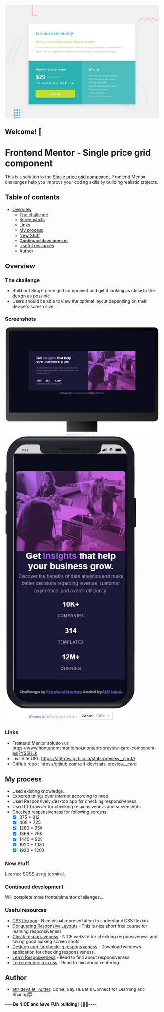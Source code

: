 ![Design preview for the Single price grid component coding challenge](./design/desktop-preview.jpg)

## Welcome! 👋

# Frontend Mentor - Single price grid component

This is a solution to the [Single price grid component](https://www.frontendmentor.io/challenges/single-price-grid-component-5ce41129d0ff452fec5abbbc). Frontend Mentor challenges help you improve your coding skills by building realistic projects. 

## Table of contents

- [Overview](#overview)
  - [The challenge](#the-challenge)
  - [Screenshots](#screenshots)
  - [Links](#links)
  - [My process](#my-process)
  - [New Stuff](#new-stuff)
  - [Continued development](#continued-development)
  - [Useful resources](#useful-resources)
  - [Author](#author)

## Overview

### The challenge

- Build out Single price grid component and get it looking as close to the design as possible
- Users should be able to view the optimal layout depending on their device's screen size.

### Screenshots

![PC View](https://github.com/atif-dev/stats-preview__card/blob/main/screenshots/pc.png?raw=true)
![Mobile view](https://github.com/atif-dev/stats-preview__card/blob/main/screenshots/mobile.png?raw=true)

### Links

- Frontend Mentor solution url:  https://www.frontendmentor.io/solutions/nft-preview-card-component-esjPYS6HLk
- Live Site URL: https://atif-dev.github.io/stats-preview__card//
- GitHub repo : https://github.com/atif-dev/stats-preview__card

## My process

  - Used existing knowledge.
  - Explored things over Internet according to need.
  - Used Responsively desktop app for checking responsiveness.
  - Used LT browser for checking responsiveness and screenshots.
  - Checked responsiveness for following screens:
    - [x] 375 * 812
    - [x] 408 * 725
    - [x] 1280 * 950
    - [x] 1366 * 768
    - [x] 1440 * 900
    - [x] 1920 * 1080
    - [x] 1920 * 1200

### New Stuff

  Learned SCSS using terminal.

### Continued development

  Will complete more frontendmentor challenges... 

### Useful resources

- [CSS flexbox](https://css-tricks.com/snippets/css/a-guide-to-flexbox/) - Nice visual representation to understand CSS flexbox 
- [Conquering Responsive Layouts](https://courses.kevinpowell.co/conquering-responsive-layouts) - This is nice short free course for learning responsiveness.
- [Check responsiveness](https://www.lambdatest.com/mobile-view-website) - NICE website for checking responsiveness and taking good looking screen shots.
- [Desktop app for checking responsiveness](https://responsively.app/) - Download windows application for checking responsiveness.
- [Learn Resposiveness](https://web.dev/learn/design/) - Read to find about responsiveness.
- [Learn centering in css](https://moderncss.dev/complete-guide-to-centering-in-css/) - Read to find about centering.

## Author

- [atif_devs at Twitter](https://twitter.com/atif_devs). Come, Say Hi. Let's Connect for Learning and Sharing😇

----**Be NICE and have FUN building!** 🚀😎😇----
